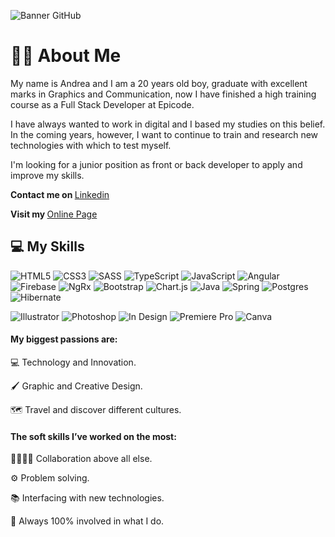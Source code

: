 ![Banner GitHub](https://github.com/andbardii/andbardii/assets/126244632/87980cce-dffb-4815-85ae-281dcf8a454c)

<h1>👨‍💻 About Me</h1>

My name is Andrea and I am a 20 years old boy, graduate with excellent marks in Graphics and Communication, now I have finished a high training course as a Full Stack Developer at Epicode.

I have always wanted to work in digital and I based my studies on this belief. In the coming years, however, I want to continue to train and research new technologies with which to test myself. 

I'm looking for a junior position as front or back developer to apply and improve my skills.

<b> Contact me on </b>[Linkedin](https://www.linkedin.com/in/andbardii)

<b> Visit my </b>[Online Page](https://andbardii.github.io/portfolio/)

<h2>💻 My Skills</h2>

![HTML5](https://img.shields.io/badge/html5-%23E34F26.svg?style=for-the-badge&logo=html5&logoColor=white)
![CSS3](https://img.shields.io/badge/css3-blue.svg?style=for-the-badge&logo=css3&logoColor=white)
![SASS](https://img.shields.io/badge/SASS-hotpink.svg?style=for-the-badge&logo=SASS&logoColor=white)
![TypeScript](https://img.shields.io/badge/typescript-%23007ACC.svg?style=for-the-badge&logo=typescript&logoColor=white)
![JavaScript](https://img.shields.io/badge/javascript-yellow.svg?style=for-the-badge&logo=javascript&logoColor=white)
![Angular](https://img.shields.io/badge/angular-%23DD0031.svg?style=for-the-badge&logo=angular&logoColor=white)
![Firebase](https://img.shields.io/badge/firebase-white?style=for-the-badge&logo=firebase)
![NgRx](https://img.shields.io/badge/NgRx-purple?style=for-the-badge&logo=NgRx&logoColor=white)
![Bootstrap](https://img.shields.io/badge/bootstrap-%238511FA.svg?style=for-the-badge&logo=bootstrap&logoColor=white)
![Chart.js](https://img.shields.io/badge/chart.js-white?style=for-the-badge&logo=chart.js)
![Java](https://img.shields.io/badge/Java-ED8B00?style=for-the-badge&logo=buy-me-a-coffee&logoColor=white")
![Spring](https://img.shields.io/badge/spring-%236DB33F.svg?style=for-the-badge&logo=spring&logoColor=white)
![Postgres](https://img.shields.io/badge/postgres-%23316192.svg?style=for-the-badge&logo=postgresql&logoColor=white)
![Hibernate](https://img.shields.io/badge/Hibernate-59666C?style=for-the-badge&logo=Hibernate&logoColor=white)

![Illustrator](https://img.shields.io/badge/Illustrator-%23E34F26.svg?style=for-the-badge&logo=adobe-illustrator&logoColor=white)
![Photoshop](https://img.shields.io/badge/Photoshop-blue.svg?style=for-the-badge&logo=adobe-photoshop&logoColor=white)
![In Design](https://img.shields.io/badge/InDesign-purple.svg?style=for-the-badge&logo=adobe-indesign&logoColor=white)
![Premiere Pro](https://img.shields.io/badge/PremierePro-%238511FA.svg?style=for-the-badge&logo=adobe-premiere-pro&logoColor=white)
![Canva](https://img.shields.io/badge/Canva-%23007ACC.svg?style=for-the-badge&logo=canva&logoColor=white)

<h4>My biggest passions are:</h4>

💻 Technology and Innovation.

🖌 Graphic and Creative Design.

🗺 Travel and discover different cultures.
<br>

<h4>The soft skills I’ve worked on the most:</h4>

🫱🏻‍🫲🏼 Collaboration above all else. 

⚙️ Problem solving.

📚 Interfacing with new technologies.

💯 Always 100% involved in what I do.
